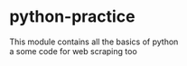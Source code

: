 # python-practice
This module contains all the basics of python<br> a some code for web scraping too
